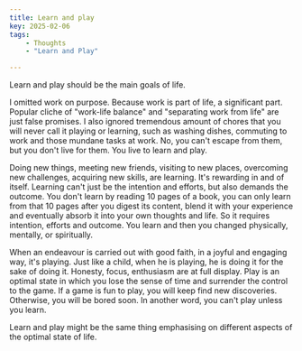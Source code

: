 ```yaml
---
title: Learn and play
key: 2025-02-06
tags: 
    - Thoughts
    - "Learn and Play"

---
```


Learn and play should be the main goals of life. 

I omitted work on purpose. Because work is part of life, a significant part. Popular cliche of "work-life balance" and "separating work from life" are just false promises. I also ignored tremendous amount of chores that you will never call it playing or learning, such as washing dishes, commuting to work and those mundane tasks at work. No, you can't escape from them, but you don't live for them. You live to learn and play.  


Doing new things, meeting new friends, visiting to new places, overcoming new challenges, acquiring new skills, are learning. It's rewarding in and of itself. Learning can't just be the intention and efforts, but also demands the outcome. You don't learn by reading 10 pages of a book, 
you can only learn from that 10 pages after you digest its content, blend it with your experience and eventually absorb it into your own thoughts and life. So it requires intention, efforts and outcome. You learn and then you changed physically, mentally, or spiritually.   


When an endeavour is carried out with good faith, in a joyful and engaging way, it's playing. Just like a child, when he is playing, 
he is doing it for the sake of doing it. Honesty, focus, enthusiasm are at full display. Play is an optimal state in which you lose the sense of time and surrender the control to the game. If a game is fun to play, you will keep find new discoveries. Otherwise, you will be bored soon. In another word, you can't play unless you learn.  


Learn and play might be the same thing emphasising on different aspects of the optimal state of life.


